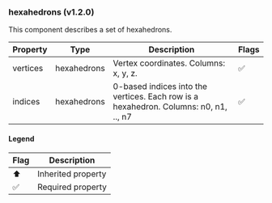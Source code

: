 ### hexahedrons (v1.2.0)
This component describes a set of hexahedrons.

| Property | Type | Description | Flags |
|---|---|---|---|
| vertices | hexahedrons | Vertex coordinates. Columns: x, y, z. | ✅ |
| indices | hexahedrons | 0-based indices into the vertices. Each row is a hexahedron. Columns: n0, n1, .., n7 | ✅ |


#### Legend

| Flag | Description |
| --- | --- |
| ⬆️ | Inherited property |
| ✅ | Required property |

